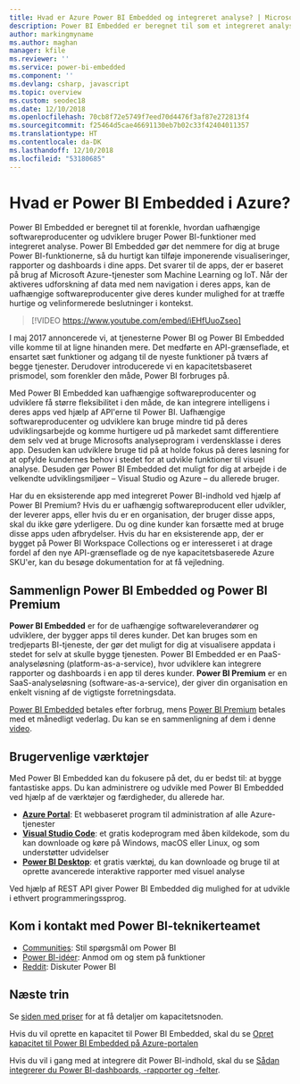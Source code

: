 ```yaml
---
title: Hvad er Azure Power BI Embedded og integreret analyse? | Microsoft Docs
description: Power BI Embedded er beregnet til som et integreret analyseværktøj at forenkle, hvordan uafhængige softwareproducenter og udviklere bruger Power BI-funktioner, og til at hjælpe dem med hurtigt at tilføje imponerende visualiseringer, rapporter og dashboards i deres apps. Få mere at vide om, hvordan du bruger integreret analysesoftwrae, integrerede analyseværktøjer eller integrerede værktøjer til business intelligence vha. Power BI Embedded.
author: markingmyname
ms.author: maghan
manager: kfile
ms.reviewer: ''
ms.service: power-bi-embedded
ms.component: ''
ms.devlang: csharp, javascript
ms.topic: overview
ms.custom: seodec18
ms.date: 12/10/2018
ms.openlocfilehash: 70cb8f72e5749f7eed70d4476f3af87e272813f4
ms.sourcegitcommit: f25464d5cae46691130eb7b02c33f42404011357
ms.translationtype: HT
ms.contentlocale: da-DK
ms.lasthandoff: 12/10/2018
ms.locfileid: "53180685"
---
```

# <a name="what-is-power-bi-embedded-in-azure"></a>Hvad er Power BI Embedded i Azure?

Power BI Embedded er beregnet til at forenkle, hvordan uafhængige softwareproducenter og udviklere bruger Power BI-funktioner med integreret analyse. Power BI Embedded gør det nemmere for dig at bruge Power BI-funktionerne, så du hurtigt kan tilføje imponerende visualiseringer, rapporter og dashboards i dine apps. Det svarer til de apps, der er baseret på brug af Microsoft Azure-tjenester som Machine Learning og IoT. Når der aktiveres udforskning af data med nem navigation i deres apps, kan de uafhængige softwareproducenter give deres kunder mulighed for at træffe hurtige og velinformerede beslutninger i kontekst.

> [!VIDEO https://www.youtube.com/embed/iEHfUuoZseo]

I maj 2017 annoncerede vi, at tjenesterne Power BI og Power BI Embedded ville komme til at ligne hinanden mere. Det medførte en API-grænseflade, et ensartet sæt funktioner og adgang til de nyeste funktioner på tværs af begge tjenester. Derudover introducerede vi en kapacitetsbaseret prismodel, som forenkler den måde, Power BI forbruges på.

Med Power BI Embedded kan uafhængige softwareproducenter og udviklere få større fleksibilitet i den måde, de kan integrere intelligens i deres apps ved hjælp af API'erne til Power BI. Uafhængige softwareproducenter og udviklere kan bruge mindre tid på deres udviklingsarbejde og komme hurtigere ud på markedet samt differentiere dem selv ved at bruge Microsofts analyseprogram i verdensklasse i deres app. Desuden kan udviklere bruge tid på at holde fokus på deres løsning for at opfylde kundernes behov i stedet for at udvikle funktioner til visuel analyse. Desuden gør Power BI Embedded det muligt for dig at arbejde i de velkendte udviklingsmiljøer – Visual Studio og Azure – du allerede bruger.

Har du en eksisterende app med integreret Power BI-indhold ved hjælp af Power BI Premium? Hvis du er uafhængig softwareproducent eller udvikler, der leverer apps, eller hvis du er en organisation, der bruger disse apps, skal du ikke gøre yderligere. Du og dine kunder kan forsætte med at bruge disse apps uden afbrydelser. Hvis du har en eksisterende app, der er bygget på Power BI Workspace Collections og er interesseret i at drage fordel af den nye API-grænseflade og de nye kapacitetsbaserede Azure SKU'er, kan du besøge dokumentation for at få vejledning.

## <a name="comparing-power-bi-embedded-with-power-bi-premium"></a>Sammenlign Power BI Embedded og Power BI Premium

**Power BI Embedded** er for de uafhængige softwareleverandører og udviklere, der bygger apps til deres kunder. Det kan bruges som en tredjeparts BI-tjeneste, der gør det muligt for dig at visualisere appdata i stedet for selv at skulle bygge tjenesten. Power BI Embedded er en PaaS-analyseløsning (platform-as-a-service), hvor udviklere kan integrere rapporter og dashboards i en app til deres kunder. **Power BI Premium** er en SaaS-analyseløsning (software-as-a-service), der giver din organisation en enkelt visning af de vigtigste forretningsdata. 

[Power BI Embedded](https://azure.microsoft.com/pricing/details/power-bi-embedded/) betales efter forbrug, mens [Power BI Premium](https://powerbi.microsoft.com/calculator/) betales med et månedligt vederlag. Du kan se en sammenligning af dem i denne [video](https://www.youtube.com/watch?v=0y2oJikC6Xc&t=0s&list=PLv2BtOtLblH1dQPV49Ni12olDcUoW-GEl&index=3).

## <a name="easy-to-use-tools"></a>Brugervenlige værktøjer

Med Power BI Embedded kan du fokusere på det, du er bedst til: at bygge fantastiske apps. Du kan administrere og udvikle med Power BI Embedded ved hjælp af de værktøjer og færdigheder, du allerede har.

* [**Azure Portal**](https://portal.azure.com/): Et webbaseret program til administration af alle Azure-tjenester
* [**Visual Studio Code**](https://code.visualstudio.com/docs): et gratis kodeprogram med åben kildekode, som du kan downloade og køre på Windows, macOS eller Linux, og som understøtter udvidelser
* [**Power BI Desktop**](https://powerbi.microsoft.com/desktop/): et gratis værktøj, du kan downloade og bruge til at oprette avancerede interaktive rapporter med visuel analyse

Ved hjælp af REST API giver Power BI Embedded dig mulighed for at udvikle i ethvert programmeringssprog.

## <a name="engage-with-the-power-bi-engineering-team"></a>Kom i kontakt med Power BI-teknikerteamet

* [Communities](https://community.powerbi.com/): Stil spørgsmål om Power BI
* [Power BI-idéer](https://ideas.powerbi.com): Anmod om og stem på funktioner
* [Reddit](https://www.reddit.com/r/PowerBI/): Diskuter Power BI

## <a name="next-steps"></a>Næste trin

Se [siden med priser](https://azure.microsoft.com/pricing/details/power-bi-embedded/) for at få detaljer om kapacitetsnoden.

Hvis du vil oprette en kapacitet til Power BI Embedded, skal du se [Opret kapacitet til Power BI Embedded på Azure-portalen](azure-pbie-create-capacity.md)

Hvis du vil i gang med at integrere dit Power BI-indhold, skal du se [Sådan integrerer du Power BI-dashboards, -rapporter og -felter](https://powerbi.microsoft.com/documentation/powerbi-developer-embedding-content/).
